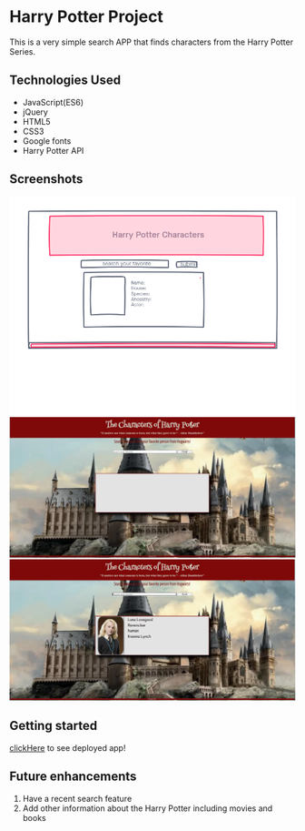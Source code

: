 # Harry Potter Project
This is a very simple search APP that finds characters from the Harry Potter Series.

## Technologies Used
- JavaScript(ES6)
- jQuery
- HTML5
- CSS3
- Google fonts 
- Harry Potter API

## Screenshots 
![wireframe](./wireframe.png)
![Before](./before.png)
![After](./after.png)

## Getting started 
[clickHere](https://harry-potter-project.vercel.app/) to see deployed app!

## Future enhancements 
1. Have a recent search feature
2. Add other information about the Harry Potter including movies and books
